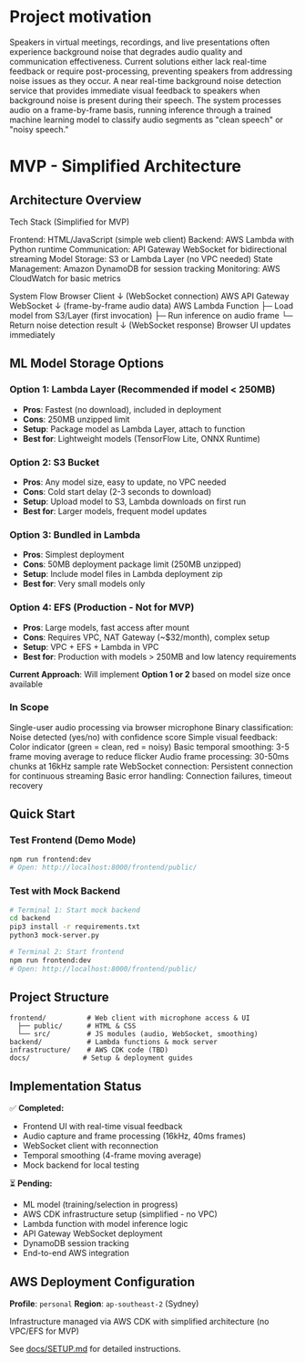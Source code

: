 # Project motivation
Speakers in virtual meetings, recordings, and live presentations often experience background noise that degrades audio quality and communication effectiveness. Current solutions either lack real-time feedback or require post-processing, preventing speakers from addressing noise issues as they occur.
A near real-time background noise detection service that provides immediate visual feedback to speakers when background noise is present during their speech. The system processes audio on a frame-by-frame basis, running inference through a trained machine learning model to classify audio segments as "clean speech" or "noisy speech."

# MVP - Simplified Architecture

## Architecture Overview
Tech Stack (Simplified for MVP)

Frontend: HTML/JavaScript (simple web client)
Backend: AWS Lambda with Python runtime
Communication: API Gateway WebSocket for bidirectional streaming
Model Storage: S3 or Lambda Layer (no VPC needed)
State Management: Amazon DynamoDB for session tracking
Monitoring: AWS CloudWatch for basic metrics

System Flow
Browser Client
    ↓ (WebSocket connection)
AWS API Gateway WebSocket
    ↓ (frame-by-frame audio data)
AWS Lambda Function
    ├─ Load model from S3/Layer (first invocation)
    ├─ Run inference on audio frame
    └─ Return noise detection result
    ↓ (WebSocket response)
Browser UI updates immediately

## ML Model Storage Options

### Option 1: Lambda Layer (Recommended if model < 250MB)
- **Pros**: Fastest (no download), included in deployment
- **Cons**: 250MB unzipped limit
- **Setup**: Package model as Lambda Layer, attach to function
- **Best for**: Lightweight models (TensorFlow Lite, ONNX Runtime)

### Option 2: S3 Bucket
- **Pros**: Any model size, easy to update, no VPC needed
- **Cons**: Cold start delay (2-3 seconds to download)
- **Setup**: Upload model to S3, Lambda downloads on first run
- **Best for**: Larger models, frequent model updates

### Option 3: Bundled in Lambda
- **Pros**: Simplest deployment
- **Cons**: 50MB deployment package limit (250MB unzipped)
- **Setup**: Include model files in Lambda deployment zip
- **Best for**: Very small models only

### Option 4: EFS (Production - Not for MVP)
- **Pros**: Large models, fast access after mount
- **Cons**: Requires VPC, NAT Gateway (~$32/month), complex setup
- **Setup**: VPC + EFS + Lambda in VPC
- **Best for**: Production with models > 250MB and low latency requirements

**Current Approach**: Will implement **Option 1 or 2** based on model size once available

### In Scope

Single-user audio processing via browser microphone
Binary classification: Noise detected (yes/no) with confidence score
Simple visual feedback: Color indicator (green = clean, red = noisy)
Basic temporal smoothing: 3-5 frame moving average to reduce flicker
Audio frame processing: 30-50ms chunks at 16kHz sample rate
WebSocket connection: Persistent connection for continuous streaming
Basic error handling: Connection failures, timeout recovery

## Quick Start

### Test Frontend (Demo Mode)
```bash
npm run frontend:dev
# Open: http://localhost:8000/frontend/public/
```

### Test with Mock Backend
```bash
# Terminal 1: Start mock backend
cd backend
pip3 install -r requirements.txt
python3 mock-server.py

# Terminal 2: Start frontend
npm run frontend:dev
# Open: http://localhost:8000/frontend/public/
```

## Project Structure
```
frontend/          # Web client with microphone access & UI
  ├── public/      # HTML & CSS
  └── src/         # JS modules (audio, WebSocket, smoothing)
backend/           # Lambda functions & mock server
infrastructure/    # AWS CDK code (TBD)
docs/             # Setup & deployment guides
```

## Implementation Status

✅ **Completed:**
- Frontend UI with real-time visual feedback
- Audio capture and frame processing (16kHz, 40ms frames)
- WebSocket client with reconnection
- Temporal smoothing (4-frame moving average)
- Mock backend for local testing

⏳ **Pending:**
- ML model (training/selection in progress)
- AWS CDK infrastructure setup (simplified - no VPC)
- Lambda function with model inference logic
- API Gateway WebSocket deployment
- DynamoDB session tracking
- End-to-end AWS integration

## AWS Deployment Configuration

**Profile**: `personal`
**Region**: `ap-southeast-2` (Sydney)

Infrastructure managed via AWS CDK with simplified architecture (no VPC/EFS for MVP)

See [docs/SETUP.md](docs/SETUP.md) for detailed instructions.